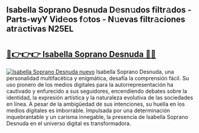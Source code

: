 ## Isabella Soprano Desnuda D𝚎sn𝚞dos filtr𝚊dos - Parts-wyY Vid𝚎os f𝚘tos - N𝚞evas filtr𝚊ciones atr𝚊ctivas N25EL

# <h2><a href="http://mb2e3zd.tromn.icu/?c=Isabella+Soprano+Desnuda">🔗👉👉👉 Isabella Soprano Desnuda 🔗🔗</a></h2>

[![Isabella Soprano Desnuda nuevo](https://i.imgur.com/pEAQMta.gif)](http://mb2e3zd.tromn.icu/?c=Isabella+Soprano+Desnuda)
Isabella Soprano Desnuda, una personalidad multifacética y enigmática, desafía la comprensión fácil. Su uso pionero de los medios digitales para la autorrepresentación ha cautivado y enfurecido a sus seguidores, encendiendo debates sobre la identidad, la expresión artística y la naturaleza evolutiva de las sociedades en línea. A pesar de la ambigüedad de sus intenciones, su huella en los medios digitales es imborrable. Impulsada por una determinación inquebrantable y un carisma innegable, la presencia de Isabella Soprano Desnuda en el universo digital es transformadora.
